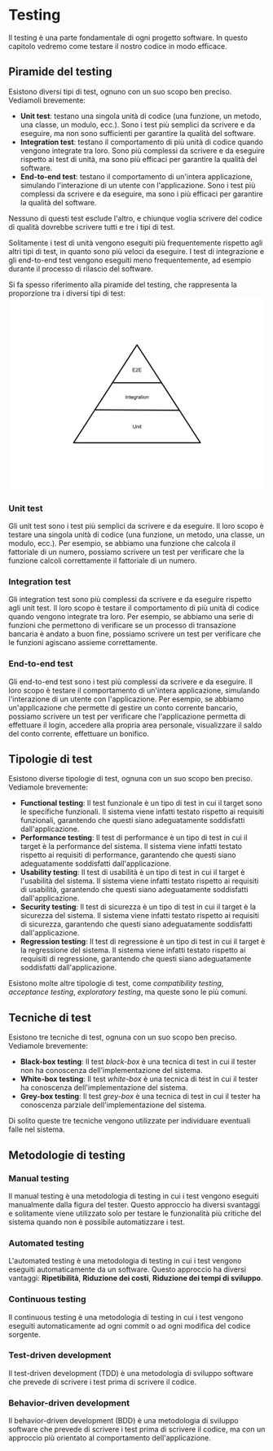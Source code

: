 # Testing

Il testing è una parte fondamentale di ogni progetto software. In questo capitolo vedremo come testare il nostro codice in modo efficace.

## Piramide del testing

Esistono diversi tipi di test, ognuno con un suo scopo ben preciso. Vediamoli brevemente:

- **Unit test**: testano una singola unità di codice (una funzione, un metodo, una classe, un modulo, ecc.). Sono i test più semplici da scrivere e da eseguire, ma non sono sufficienti per garantire la qualità del software.
- **Integration test**: testano il comportamento di più unità di codice quando vengono integrate tra loro. Sono più complessi da scrivere e da eseguire rispetto ai test di unità, ma sono più efficaci per garantire la qualità del software.
- **End-to-end test**: testano il comportamento di un'intera applicazione, simulando l'interazione di un utente con l'applicazione. Sono i test più complessi da scrivere e da eseguire, ma sono i più efficaci per garantire la qualità del software.

Nessuno di questi test esclude l'altro, e chiunque voglia scrivere del codice di qualità dovrebbe scrivere tutti e tre i tipi di test.

Solitamente i test di unità vengono eseguiti più frequentemente rispetto agli altri tipi di test, in quanto sono più veloci da eseguire. I test di integrazione e gli end-to-end test vengono eseguiti meno frequentemente, ad esempio durante il processo di rilascio del software.

Si fa spesso riferimento alla piramide del testing, che rappresenta la proporzione tra i diversi tipi di test:
<img src="./piramide.png" alt="Piramide del testing"/>

### Unit test

Gli unit test sono i test più semplici da scrivere e da eseguire. Il loro scopo è testare una singola unità di codice (una funzione, un metodo, una classe, un modulo, ecc.). Per esempio, se abbiamo una funzione che calcola il fattoriale di un numero, possiamo scrivere un test per verificare che la funzione calcoli correttamente il fattoriale di un numero.

### Integration test

Gli integration test sono più complessi da scrivere e da eseguire rispetto agli unit test. Il loro scopo è testare il comportamento di più unità di codice quando vengono integrate tra loro. Per esempio, se abbiamo una serie di funzioni che permettono di verificare se un processo di transazione bancaria è andato a buon fine, possiamo scrivere un test per verificare che le funzioni agiscano assieme correttamente.

### End-to-end test

Gli end-to-end test sono i test più complessi da scrivere e da eseguire. Il loro scopo è testare il comportamento di un'intera applicazione, simulando l'interazione di un utente con l'applicazione. Per esempio, se abbiamo un'applicazione che permette di gestire un conto corrente bancario, possiamo scrivere un test per verificare che l'applicazione permetta di effettuare il login, accedere alla propria area personale, visualizzare il saldo del conto corrente, effettuare un bonifico.

## Tipologie di test

Esistono diverse tipologie di test, ognuna con un suo scopo ben preciso. Vediamole brevemente:

- **Functional testing**: Il test funzionale è un tipo di test in cui il target sono le specifiche funzionali. Il sistema viene infatti testato rispetto ai requisiti funzionali, garantendo che questi siano adeguatamente soddisfatti dall'applicazione.
- **Performance testing**: Il test di performance è un tipo di test in cui il target è la performance del sistema. Il sistema viene infatti testato rispetto ai requisiti di performance, garantendo che questi siano adeguatamente soddisfatti dall'applicazione.
- **Usability testing**: Il test di usabilità è un tipo di test in cui il target è l'usabilità del sistema. Il sistema viene infatti testato rispetto ai requisiti di usabilità, garantendo che questi siano adeguatamente soddisfatti dall'applicazione.
- **Security testing**: Il test di sicurezza è un tipo di test in cui il target è la sicurezza del sistema. Il sistema viene infatti testato rispetto ai requisiti di sicurezza, garantendo che questi siano adeguatamente soddisfatti dall'applicazione.
- **Regression testing**: Il test di regressione è un tipo di test in cui il target è la regressione del sistema. Il sistema viene infatti testato rispetto ai requisiti di regressione, garantendo che questi siano adeguatamente soddisfatti dall'applicazione.

Esistono molte altre tipologie di test, come _compatibility testing_, _acceptance testing_, _exploratory testing_, ma queste sono le più comuni.

## Tecniche di test

Esistono tre tecniche di test, ognuna con un suo scopo ben preciso. Vediamole brevemente:

- **Black-box testing**: Il test _black-box_ è una tecnica di test in cui il tester non ha conoscenza dell'implementazione del sistema.
- **White-box testing**: Il test _white-box_ è una tecnica di test in cui il tester ha conoscenza dell'implementazione del sistema.
- **Grey-box testing**: Il test _grey-box_ è una tecnica di test in cui il tester ha conoscenza parziale dell'implementazione del sistema.

Di solito queste tre tecniche vengono utilizzate per individuare eventuali falle nel sistema.

## Metodologie di testing

### Manual testing

Il manual testing è una metodologia di testing in cui i test vengono eseguiti manualmente dalla figura del tester. Questo approccio ha diversi svantaggi e solitamente viene utilizzato solo per testare le funzionalità più critiche del sistema quando non è possibile automatizzare i test.

### Automated testing

L'automated testing è una metodologia di testing in cui i test vengono eseguiti automaticamente da un software. Questo approccio ha diversi vantaggi: **Ripetibilità**, **Riduzione dei costi**, **Riduzione dei tempi di sviluppo**.

### Continuous testing

Il continuous testing è una metodologia di testing in cui i test vengono eseguiti automaticamente ad ogni commit o ad ogni modifica del codice sorgente.

### Test-driven development

Il test-driven development (TDD) è una metodologia di sviluppo software che prevede di scrivere i test prima di scrivere il codice.

### Behavior-driven development

Il behavior-driven development (BDD) è una metodologia di sviluppo software che prevede di scrivere i test prima di scrivere il codice, ma con un approccio più orientato al comportamento dell'applicazione.

